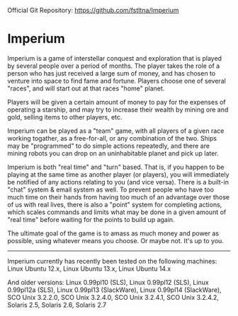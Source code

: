 Official Git Repository: https://github.com/fstltna/Imperium

Imperium
========
Imperium is a game of interstellar conquest and exploration that is played by several people over a period of months. The player takes the role of a person who has just received a large sum of money, and has chosen to venture into space to find fame and fortune. Players choose one of several "races", and will start out at that races "home" planet.

Players will be given a certain amount of money to pay for the expenses of operating a starship, and may try to increase their wealth by mining ore and gold, selling items to other players, etc.

Imperium can be played as a "team" game, with all players of a given race working togather, as a free-for-all, or any combination of the two.  Ships may be "programmed" to do simple actions repeatedly, and there are mining robots you can drop on an uninhabitable planet and pick up later.

Imperium is both "real time" and "turn" based. That is, if you happen to be playing at the same time as another player (or players), you will immediately be notified of any actions relating to you (and vice versa).  There is a built-in "chat" system & email system as well. To prevent people who have too much time on their hands from having too much of an advantage over those of us with real lives, there is also a "point" system for completing actions, which scales commands and limits what may be done in a given amount of "real time" before waiting for the points to build up again.

The ultimate goal of the game is to amass as much money and power as possible, using whatever means you choose. Or maybe not. It's up to you.

 ------------

Imperium currently has recently been tested on the following machines: Linux Ubuntu 12.x, Linux Ubuntu 13.x, Linux Ubuntu 14.x

And older versions: Linux 0.99pl10 (SLS), Linux 0.99pl12 (SLS), Linux 0.99pl12a (SLS), Linux 0.99pl13 (SlackWare), Linux 0.99pl14 (SlackWare), SCO Unix 3.2.2.0, SCO Unix 3.2.4.0, SCO Unix 3.2.4.1, SCO Unix 3.2.4.2, Solaris 2.5, Solaris 2.6, Solaris 2.7

